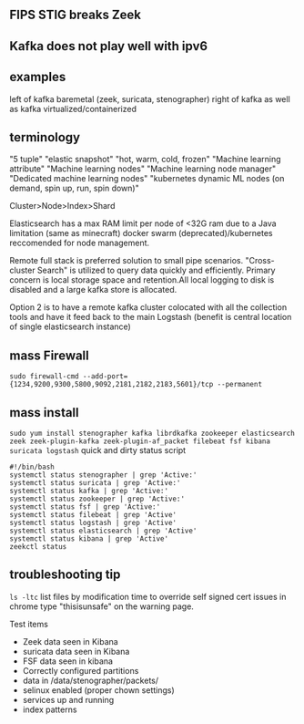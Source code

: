 ## FIPS STIG breaks Zeek
## Kafka does not play well with ipv6

## examples

left of kafka baremetal (zeek, suricata, stenographer)
right of kafka as well as kafka virtualized/containerized


## terminology
"5 tuple"
"elastic snapshot"
"hot, warm, cold, frozen"
"Machine learning attribute"
"Machine learning nodes"
"Machine learning node manager"
"Dedicated machine learning nodes"
"kubernetes dynamic ML nodes (on demand, spin up, run, spin down)"


Cluster>Node>Index>Shard


Elasticsearch has a max RAM limit per node of <32G ram due to a Java limitation (same as minecraft)
docker swarm (deprecated)/kubernetes reccomended for node management.


Remote full stack is preferred solution to small pipe scenarios. "Cross-cluster Search" is utilized to query data quickly and efficiently. Primary concern is local storage space and retention.All local logging to disk is disabled and a large kafka store is allocated.


Option 2 is to have a remote kafka cluster colocated with all the collection tools and have it feed back to the main Logstash
(benefit is central location of single elasticsearch instance)
## mass Firewall
`sudo firewall-cmd --add-port={1234,9200,9300,5800,9092,2181,2182,2183,5601}/tcp --permanent`
## mass install
`sudo yum install stenographer kafka librdkafka zookeeper elasticsearch zeek zeek-plugin-kafka zeek-plugin-af_packet filebeat fsf kibana suricata logstash`
quick and dirty status script
```
#!/bin/bash
systemctl status stenographer | grep 'Active:'
systemctl status suricata | grep 'Active:'
systemctl status kafka | grep 'Active:'
systemctl status zookeeper | grep 'Active:'
systemctl status fsf | grep 'Active:'
systemctl status filebeat | grep 'Active'
systemctl status logstash | grep 'Active'
systemctl status elasticsearch | grep 'Active'
systemctl status kibana | grep 'Active'
zeekctl status
```

## troubleshooting tip
`ls -ltc` list files by modification time
to override self signed cert issues in chrome type "thisisunsafe" on the warning page.


Test items
- Zeek data seen in Kibana
- suricata data seen in Kibana
- FSF data seen in kibana
- Correctly configured partitions
- data in /data/stenographer/packets/
- selinux enabled (proper chown settings)
- services up and running
- index patterns
